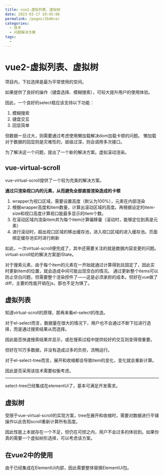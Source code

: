 ```yaml
---
title: vue2-虚拟列表、虚拟树
date: 2023-03-17 19:45:06
permalink: /pages/2bd6ce/
categories:
  - 技术
  - 问题解决方案
tags:
  - 
---
```


# vue2-虚拟列表、虚拟树

项目内，下拉选择是最为平常使用的空间。

如果提供了良好的操作（键盘选择、模糊搜索），可较大提升用户的使用体验。

因此，一个良好的select框应该支持以下功能：

1. 模糊搜索
2. 键盘交互
3. 回显简单

但数据一旦过大，则需要通过考虑使用懒加载解决dom加载卡顿的问题。
懒加载对于数据的回显则是灾难性的，层级过深，则会调用多次接口。

为了解决这一个问题，提出了一个新的解决方案。虚拟滚动渲染。

<!-- more -->

## vue-virtual-scroll

vue-virtual-scroll提供了一个较为完美的解决方案。

**通过只渲染视口内的元素，从而避免全部直接渲染造成的卡顿**

1. wrapper为视口区域，需要设置高度（默认为100%），元素在内部渲染
2. 根据wrapper高度和item数量，计算出滚动区域的高度。再根据设定的item-size和视口高度计算视口能最多显示的item个数。
3. 在滚动区域内渲染item并为每个item计算偏移量（滚动时，能够定位到真是元素）
4. 进行滚动时，超出视口区域的移出缓存池，进入视口区域的进入缓存池。页面绑定缓存池实时进行刷新

如此，一次virtual-scroll便完成了，其中还需要关注的就是数据内容变更的问题。virtual-scroll给的解决方案是IState。

对于搜索元素，由于每个item的元素在一开始就通过计算得到且固定了，因此实时更新item的位置，就会造成中间可能出现空白的情况。
通过更新整个items可以防止空白问题，但需要整个渲染控件了——这是必须承担的成本。但好在vue做了diff，主要的性能开销在js，那也不足为惧了。

## 虚拟列表

知道virtual-scroll的原理，那再来看el-select的改造。

对于el-select而言，数据量在很大的情况下，用户也不会通过不断下拉进行选择，而是通过搜索结果从而选择。

因此能否快速搜索结果并显示，或在搜索过程中提供较好的交互则变得很重要。

但好在10万多数据，并没有造成过多的负担，流畅运行。

对于el-select-tree而言，展开和收缩都会导致item的变化，变化就会重新计算。

因此是否采用该技术需要权衡考虑。

--- 

select-tree已经集成在elementUi了，基本可满足开发需求。

## 虚拟树

受限于vue-virtual-scroll的实现方案，tree在展开和收缩时，需要对数据进行平铺操作以此告知scroll重新计算所有高度。

因此性能上本就存在一个不足，但仍在可控之内，用户不会过多的体验到。如果你真的需要一个虚拟树形选择，可以考虑该方案。

## 在vue2中的使用

由于已经集成在ElementUi内部，因此需要整体替换ElementUi包。